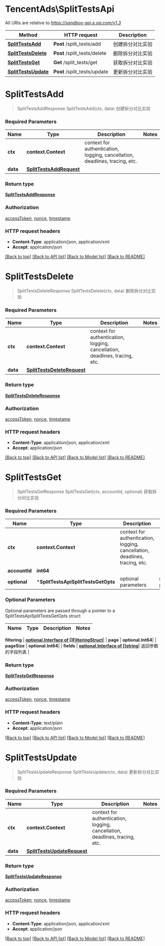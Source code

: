 # TencentAds\SplitTestsApi

All URIs are relative to *https://sandbox-api.e.qq.com/v1.3*

Method | HTTP request | Description
------------- | ------------- | -------------
[**SplitTestsAdd**](SplitTestsApi.md#SplitTestsAdd) | **Post** /split_tests/add | 创建拆分对比实验
[**SplitTestsDelete**](SplitTestsApi.md#SplitTestsDelete) | **Post** /split_tests/delete | 删除拆分对比实验
[**SplitTestsGet**](SplitTestsApi.md#SplitTestsGet) | **Get** /split_tests/get | 获取拆分对比实验
[**SplitTestsUpdate**](SplitTestsApi.md#SplitTestsUpdate) | **Post** /split_tests/update | 更新拆分对比实验


# **SplitTestsAdd**
> SplitTestsAddResponse SplitTestsAdd(ctx, data)
创建拆分对比实验

### Required Parameters

Name | Type | Description  | Notes
------------- | ------------- | ------------- | -------------
 **ctx** | **context.Context** | context for authentication, logging, cancellation, deadlines, tracing, etc.
  **data** | [**SplitTestsAddRequest**](SplitTestsAddRequest.md)|  | 

### Return type

[**SplitTestsAddResponse**](SplitTestsAddResponse.md)

### Authorization

[accessToken](../README.md#accessToken), [nonce](../README.md#nonce), [timestamp](../README.md#timestamp)

### HTTP request headers

 - **Content-Type**: application/json, application/xml
 - **Accept**: application/json

[[Back to top]](#) [[Back to API list]](../README.md#documentation-for-api-endpoints) [[Back to Model list]](../README.md#documentation-for-models) [[Back to README]](../README.md)

# **SplitTestsDelete**
> SplitTestsDeleteResponse SplitTestsDelete(ctx, data)
删除拆分对比实验

### Required Parameters

Name | Type | Description  | Notes
------------- | ------------- | ------------- | -------------
 **ctx** | **context.Context** | context for authentication, logging, cancellation, deadlines, tracing, etc.
  **data** | [**SplitTestsDeleteRequest**](SplitTestsDeleteRequest.md)|  | 

### Return type

[**SplitTestsDeleteResponse**](SplitTestsDeleteResponse.md)

### Authorization

[accessToken](../README.md#accessToken), [nonce](../README.md#nonce), [timestamp](../README.md#timestamp)

### HTTP request headers

 - **Content-Type**: application/json, application/xml
 - **Accept**: application/json

[[Back to top]](#) [[Back to API list]](../README.md#documentation-for-api-endpoints) [[Back to Model list]](../README.md#documentation-for-models) [[Back to README]](../README.md)

# **SplitTestsGet**
> SplitTestsGetResponse SplitTestsGet(ctx, accountId, optional)
获取拆分对比实验

### Required Parameters

Name | Type | Description  | Notes
------------- | ------------- | ------------- | -------------
 **ctx** | **context.Context** | context for authentication, logging, cancellation, deadlines, tracing, etc.
  **accountId** | **int64**|  | 
 **optional** | ***SplitTestsApiSplitTestsGetOpts** | optional parameters | nil if no parameters

### Optional Parameters
Optional parameters are passed through a pointer to a SplitTestsApiSplitTestsGetOpts struct

Name | Type | Description  | Notes
------------- | ------------- | ------------- | -------------

 **filtering** | [**optional.Interface of []FilteringStruct**](FilteringStruct.md)|  | 
 **page** | **optional.Int64**|  | 
 **pageSize** | **optional.Int64**|  | 
 **fields** | [**optional.Interface of []string**](string.md)| 返回参数的字段列表 | 

### Return type

[**SplitTestsGetResponse**](SplitTestsGetResponse.md)

### Authorization

[accessToken](../README.md#accessToken), [nonce](../README.md#nonce), [timestamp](../README.md#timestamp)

### HTTP request headers

 - **Content-Type**: text/plain
 - **Accept**: application/json

[[Back to top]](#) [[Back to API list]](../README.md#documentation-for-api-endpoints) [[Back to Model list]](../README.md#documentation-for-models) [[Back to README]](../README.md)

# **SplitTestsUpdate**
> SplitTestsUpdateResponse SplitTestsUpdate(ctx, data)
更新拆分对比实验

### Required Parameters

Name | Type | Description  | Notes
------------- | ------------- | ------------- | -------------
 **ctx** | **context.Context** | context for authentication, logging, cancellation, deadlines, tracing, etc.
  **data** | [**SplitTestsUpdateRequest**](SplitTestsUpdateRequest.md)|  | 

### Return type

[**SplitTestsUpdateResponse**](SplitTestsUpdateResponse.md)

### Authorization

[accessToken](../README.md#accessToken), [nonce](../README.md#nonce), [timestamp](../README.md#timestamp)

### HTTP request headers

 - **Content-Type**: application/json, application/xml
 - **Accept**: application/json

[[Back to top]](#) [[Back to API list]](../README.md#documentation-for-api-endpoints) [[Back to Model list]](../README.md#documentation-for-models) [[Back to README]](../README.md)

